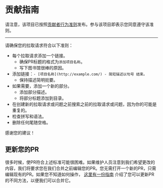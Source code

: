 # 贡献指南

请注意，该项目已按照[贡献者行为准则](code-of-conduct.md)发布。参与该项目即表示您同意遵守该准则。

---

请确保您的拉取请求符合以下准则：

- 每个拉取请求添加一个链接。
    - 确保PR标题的格式为`添加项目名称`。
    - 写下图书馆很棒的原因。
- 添加链接：`- [项目名称](http://example.com/) - 简短描述以句号 结束。`
    - 保持描述简明扼要。
- 如果需要，添加一个新的部分。
    - 添加部分描述。
    - 将部分标题添加到目录。
- 在创建新的拉取请求或问题之前搜索之前的拉取请求或问题，因为你的可能是重复的。
- 检查拼写和语法。
- 删除任何尾随空格。

感谢您的建议！


## 更新您的PR

很多时候，使PR符合上述标准可能很困难。如果维护人员注意到我们希望更改的内容，我们将要求您在我们合并之前编辑您的PR。您无需打开一个新的PR，只需编辑现有的PR。如果您不知道如何操作，
[这里有一份指南](https://github.com/RichardLitt/knowledge/blob/master/github/amending-a-commit-guide.md)
介绍了您可以更新PR的不同方法，以便我们可以合并它。